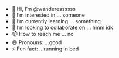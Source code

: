 - 👋 Hi, I’m @wanderessssss
- 👀 I’m interested in ... someone
- 🌱 I’m currently learning ... something
- 💞️ I’m looking to collaborate on ... hmm idk  
- 📫 How to reach me ... no  
- 😄 Pronouns: ...good
- ⚡ Fun fact: ...running in bed

<!---
wanderessssss/wanderessssss is a ✨ special ✨ repository because its `README.md` (this file) appears on your GitHub profile.
You can click the Preview link to take a look at your changes.
--->
